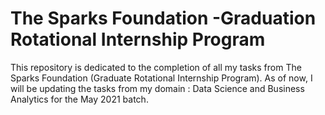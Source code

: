 # The Sparks Foundation -Graduation Rotational Internship Program

This repository is dedicated to the completion of all my tasks from The Sparks Foundation (Graduate Rotational Internship Program). As of now, I will be updating the tasks from my domain : Data Science and Business Analytics for the May 2021 batch.

